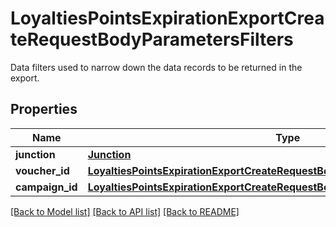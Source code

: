 # LoyaltiesPointsExpirationExportCreateRequestBodyParametersFilters

Data filters used to narrow down the data records to be returned in the export.

## Properties
Name | Type | Description | Notes
------------ | ------------- | ------------- | -------------
**junction** | [**Junction**](Junction.md) |  | [optional] 
**voucher_id** | [**LoyaltiesPointsExpirationExportCreateRequestBodyParametersFiltersVoucherId**](LoyaltiesPointsExpirationExportCreateRequestBodyParametersFiltersVoucherId.md) |  | [optional] 
**campaign_id** | [**LoyaltiesPointsExpirationExportCreateRequestBodyParametersFiltersCampaignId**](LoyaltiesPointsExpirationExportCreateRequestBodyParametersFiltersCampaignId.md) |  | [optional] 

[[Back to Model list]](../README.md#documentation-for-models) [[Back to API list]](../README.md#documentation-for-api-endpoints) [[Back to README]](../README.md)


